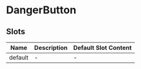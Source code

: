 # DangerButton

## Slots

<!-- @vuese:DangerButton:slots:start -->
|Name|Description|Default Slot Content|
|---|---|---|
|default|-|-|

<!-- @vuese:DangerButton:slots:end -->


